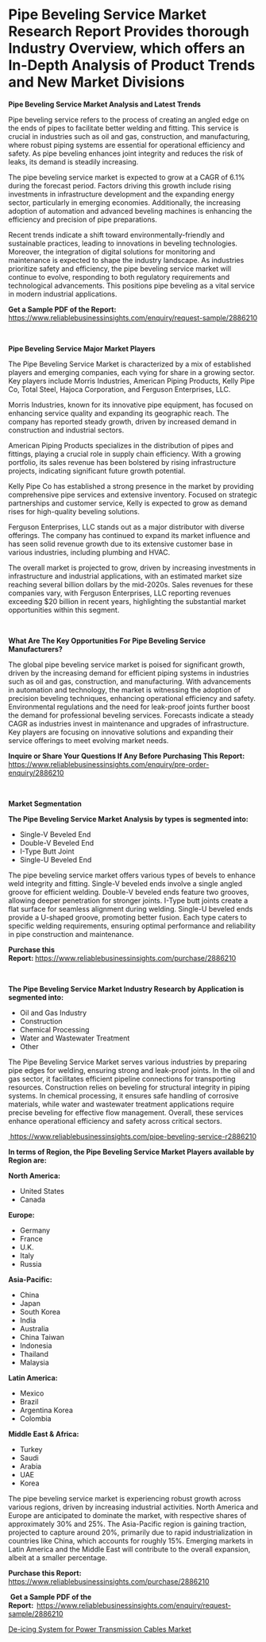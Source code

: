 <p><h1>Pipe Beveling Service Market Research Report Provides thorough Industry Overview, which offers an In-Depth Analysis of Product Trends and New Market Divisions</h1></p><p><strong>Pipe Beveling Service Market Analysis and Latest Trends</strong></p>
<p><p>Pipe beveling service refers to the process of creating an angled edge on the ends of pipes to facilitate better welding and fitting. This service is crucial in industries such as oil and gas, construction, and manufacturing, where robust piping systems are essential for operational efficiency and safety. As pipe beveling enhances joint integrity and reduces the risk of leaks, its demand is steadily increasing.</p><p>The pipe beveling service market is expected to grow at a CAGR of 6.1% during the forecast period. Factors driving this growth include rising investments in infrastructure development and the expanding energy sector, particularly in emerging economies. Additionally, the increasing adoption of automation and advanced beveling machines is enhancing the efficiency and precision of pipe preparations.</p><p>Recent trends indicate a shift toward environmentally-friendly and sustainable practices, leading to innovations in beveling technologies. Moreover, the integration of digital solutions for monitoring and maintenance is expected to shape the industry landscape. As industries prioritize safety and efficiency, the pipe beveling service market will continue to evolve, responding to both regulatory requirements and technological advancements. This positions pipe beveling as a vital service in modern industrial applications.</p></p>
<p><strong>Get a Sample PDF of the Report:&nbsp;</strong> <a href="https://www.reliablebusinessinsights.com/enquiry/request-sample/2886210?utm_campaign=1720&utm_medium=2&utm_source=Github&utm_content=ia&utm_term=13032025&utm_id=pipe-beveling-service">https://www.reliablebusinessinsights.com/enquiry/request-sample/2886210</a></p>
<p>&nbsp;</p>
<p><strong>Pipe Beveling Service Major Market Players</strong></p>
<p><p>The Pipe Beveling Service Market is characterized by a mix of established players and emerging companies, each vying for share in a growing sector. Key players include Morris Industries, American Piping Products, Kelly Pipe Co, Total Steel, Hajoca Corporation, and Ferguson Enterprises, LLC. </p><p>Morris Industries, known for its innovative pipe equipment, has focused on enhancing service quality and expanding its geographic reach. The company has reported steady growth, driven by increased demand in construction and industrial sectors.</p><p>American Piping Products specializes in the distribution of pipes and fittings, playing a crucial role in supply chain efficiency. With a growing portfolio, its sales revenue has been bolstered by rising infrastructure projects, indicating significant future growth potential.</p><p>Kelly Pipe Co has established a strong presence in the market by providing comprehensive pipe services and extensive inventory. Focused on strategic partnerships and customer service, Kelly is expected to grow as demand rises for high-quality beveling solutions.</p><p>Ferguson Enterprises, LLC stands out as a major distributor with diverse offerings. The company has continued to expand its market influence and has seen solid revenue growth due to its extensive customer base in various industries, including plumbing and HVAC.</p><p>The overall market is projected to grow, driven by increasing investments in infrastructure and industrial applications, with an estimated market size reaching several billion dollars by the mid-2020s. Sales revenues for these companies vary, with Ferguson Enterprises, LLC reporting revenues exceeding $20 billion in recent years, highlighting the substantial market opportunities within this segment.</p></p>
<p>&nbsp;</p>
<p><strong>What Are The Key Opportunities For Pipe Beveling Service Manufacturers?</strong></p>
<p><p>The global pipe beveling service market is poised for significant growth, driven by the increasing demand for efficient piping systems in industries such as oil and gas, construction, and manufacturing. With advancements in automation and technology, the market is witnessing the adoption of precision beveling techniques, enhancing operational efficiency and safety. Environmental regulations and the need for leak-proof joints further boost the demand for professional beveling services. Forecasts indicate a steady CAGR as industries invest in maintenance and upgrades of infrastructure. Key players are focusing on innovative solutions and expanding their service offerings to meet evolving market needs.</p></p>
<p><strong>Inquire or Share Your Questions If Any Before Purchasing This Report:</strong> <a href="https://www.reliablebusinessinsights.com/enquiry/pre-order-enquiry/2886210?utm_campaign=1720&utm_medium=2&utm_source=Github&utm_content=ia&utm_term=13032025&utm_id=pipe-beveling-service">https://www.reliablebusinessinsights.com/enquiry/pre-order-enquiry/2886210</a></p>
<p>&nbsp;</p>
<p><strong>Market Segmentation</strong></p>
<p><strong>The Pipe Beveling Service Market Analysis by types is segmented into:</strong></p>
<p><ul><li>Single-V Beveled End</li><li>Double-V Beveled End</li><li>I-Type Butt Joint</li><li>Single-U Beveled End</li></ul></p>
<p><p>The pipe beveling service market offers various types of bevels to enhance weld integrity and fitting. Single-V beveled ends involve a single angled groove for efficient welding. Double-V beveled ends feature two grooves, allowing deeper penetration for stronger joints. I-Type butt joints create a flat surface for seamless alignment during welding. Single-U beveled ends provide a U-shaped groove, promoting better fusion. Each type caters to specific welding requirements, ensuring optimal performance and reliability in pipe construction and maintenance.</p></p>
<p><strong>Purchase this Report:&nbsp;</strong><a href="https://www.reliablebusinessinsights.com/purchase/2886210?utm_campaign=1720&utm_medium=2&utm_source=Github&utm_content=ia&utm_term=13032025&utm_id=pipe-beveling-service">https://www.reliablebusinessinsights.com/purchase/2886210</a></p>
<p>&nbsp;</p>
<p><strong>The Pipe Beveling Service Market Industry Research by Application is segmented into:</strong></p>
<p><ul><li>Oil and Gas Industry</li><li>Construction</li><li>Chemical Processing</li><li>Water and Wastewater Treatment</li><li>Other</li></ul></p>
<p><p>The Pipe Beveling Service Market serves various industries by preparing pipe edges for welding, ensuring strong and leak-proof joints. In the oil and gas sector, it facilitates efficient pipeline connections for transporting resources. Construction relies on beveling for structural integrity in piping systems. In chemical processing, it ensures safe handling of corrosive materials, while water and wastewater treatment applications require precise beveling for effective flow management. Overall, these services enhance operational efficiency and safety across critical sectors.</p></p>
<p><a href="https://www.reliablebusinessinsights.com/pipe-beveling-service-r2886210?utm_campaign=1720&utm_medium=2&utm_source=Github&utm_content=ia&utm_term=13032025&utm_id=pipe-beveling-service">&nbsp;https://www.reliablebusinessinsights.com/pipe-beveling-service-r2886210</a></p>
<p><strong>In terms of Region, the Pipe Beveling Service Market Players available by Region are:</strong></p>
<p>
    <p> <strong> North America: </strong>
        <ul>
            <li>United States</li>
            <li>Canada</li>
        </ul>
        </p> 
    <p> <strong> Europe: </strong>
        <ul>
            <li>Germany</li>
            <li>France</li>
            <li>U.K.</li>
            <li>Italy</li>
            <li>Russia</li>
        </ul>
        </p> 
    <p> <strong> Asia-Pacific: </strong>
        <ul>
            <li>China</li>
            <li>Japan</li>
            <li>South Korea</li>
            <li>India</li>
            <li>Australia</li>
            <li>China Taiwan</li>
            <li>Indonesia</li>
            <li>Thailand</li>
            <li>Malaysia</li>
        </ul>
        </p> 
    <p> <strong> Latin America: </strong>
        <ul>
            <li>Mexico</li>
            <li>Brazil</li>
            <li>Argentina Korea</li>
            <li>Colombia</li>
        </ul>
        </p> 
    <p> <strong> Middle East & Africa: </strong>
        <ul>
            <li>Turkey</li>
            <li>Saudi</li>
            <li>Arabia</li>
            <li>UAE</li>
            <li>Korea</li>
        </ul>
    </p>
    </p>
<p><p>The pipe beveling service market is experiencing robust growth across various regions, driven by increasing industrial activities. North America and Europe are anticipated to dominate the market, with respective shares of approximately 30% and 25%. The Asia-Pacific region is gaining traction, projected to capture around 20%, primarily due to rapid industrialization in countries like China, which accounts for roughly 15%. Emerging markets in Latin America and the Middle East will contribute to the overall expansion, albeit at a smaller percentage.</p></p>
<p><strong>Purchase this Report: </strong><a href="https://www.reliablebusinessinsights.com/purchase/2886210?utm_campaign=1720&utm_medium=2&utm_source=Github&utm_content=ia&utm_term=13032025&utm_id=pipe-beveling-service">https://www.reliablebusinessinsights.com/purchase/2886210</a></p>
<p>&nbsp;<strong>Get a Sample PDF of the Report:&nbsp;&nbsp;</strong><a href="https://www.reliablebusinessinsights.com/enquiry/request-sample/2886210?utm_campaign=1720&utm_medium=2&utm_source=Github&utm_content=ia&utm_term=13032025&utm_id=pipe-beveling-service">https://www.reliablebusinessinsights.com/enquiry/request-sample/2886210</a></p>
<p><strong></strong></p>
<p><p><a href="https://github.com/seyalshudae7/Market-Research-Report-List-1/blob/main/de-icing-system-for-power-transmission-cables-market.md?utm_campaign=1720&utm_medium=2&utm_source=Github&utm_content=ia&utm_term=13032025&utm_id=pipe-beveling-service">De-icing System for Power Transmission Cables Market</a></p></p>